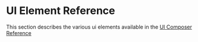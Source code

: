 

<a name='widgetreference'></a>

# UI Element Reference
This section describes the various ui elements available in the [UI Composer Reference](uicomposer.rst#uicomposer)

